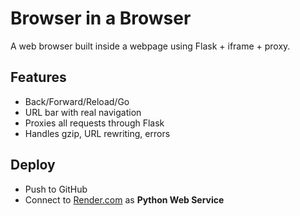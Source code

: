 # Browser in a Browser

A web browser built inside a webpage using Flask + iframe + proxy.

## Features
- Back/Forward/Reload/Go
- URL bar with real navigation
- Proxies all requests through Flask
- Handles gzip, URL rewriting, errors

## Deploy
- Push to GitHub
- Connect to [Render.com](https://render.com) as **Python Web Service**